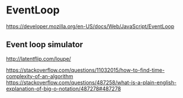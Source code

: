 
# EventLoop
https://developer.mozilla.org/en-US/docs/Web/JavaScript/EventLoop

## Event loop simulator 
http://latentflip.com/loupe/

https://stackoverflow.com/questions/11032015/how-to-find-time-complexity-of-an-algorithm
https://stackoverflow.com/questions/487258/what-is-a-plain-english-explanation-of-big-o-notation/487278#487278